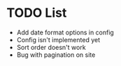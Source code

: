 TODO List
=========

 * Add date format options in config
 * Config isn't implemented yet
 * Sort order doesn't work
 * Bug with pagination on site
